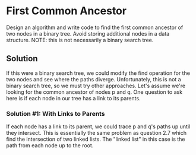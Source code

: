 # First Common Ancestor

Design an algorithm and write code to find the first common ancestor of two nodes in a binary tree. Avoid storing
additional nodes in a data structure. NOTE: this is not necessarily a binary search tree.

## Solution

If this were a binary search tree, we could modify the find operation for the two nodes and see where the paths
diverge. Unfortunately, this is not a binary search tree, so we must try other approaches. Let's assume we're
looking for the common ancestor of nodes p and q. One question to ask here is if each node in our tree has a link
to its parents.

### Solution #1: With Links to Parents

If each node has a link to its parent, we could trace p and q's paths up until they intersect. This is essentially
the same problem as question 2.7 which find the intersection of two linked lists. The "linked list" in this case is
the path from each node up to the root.

